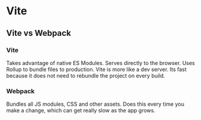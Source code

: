 # Vite

## Vite vs Webpack

### Vite

Takes advantage of native ES Modules. Serves directly to the browser. Uses Rollup to bundle files to production. Vite is more like a dev server. Its fast because it does not need to rebundle the project on every build.

### Webpack

Bundles all JS modules, CSS and other assets. Does this every time you make a change, which can get really slow as the app grows. 
